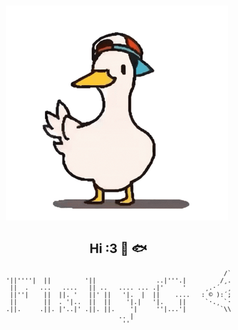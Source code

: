 [![Social banner for FishyG](https://github.com/FishyG/FishyG/blob/main/stuff/duck.gif)](https://github.com/FishyG/)
<h1 align='center'> Hi :3 🦆 🐟</h1>
<pre>
                                                          /`·.¸
'||''''|  ||         '||                ..|'''.|         /¸...¸`:· 
 ||  .   ...   ....   || ..   .... ... .|'     '     ¸.·´  ¸   `·.¸.·´)
 ||''|    ||  ||. '   ||' ||   '|.  |  ||    ....   : © ):´;      ¸  { 
 ||       ||  . '|..  ||  ||    '|.|   '|.    ||     `·.¸ `·  ¸.·´\`·¸)
.||.     .||. |'..|' .||. ||.    '|     ''|...'|         `\\´´\¸.·´
                              .. |                
                               ''                 
</pre>
<!--

SUS O_o
-->
